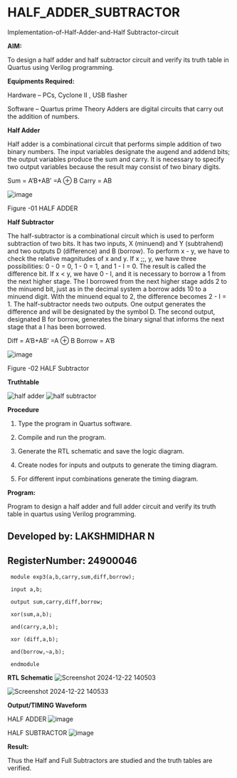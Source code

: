 # HALF_ADDER_SUBTRACTOR

Implementation-of-Half-Adder-and-Half Subtractor-circuit

**AIM:**

To design a half adder and half subtractor circuit and verify its truth table in Quartus using Verilog programming.

**Equipments Required:**

Hardware – PCs, Cyclone II , USB flasher 

Software – Quartus prime Theory Adders are digital circuits that carry out the addition of numbers.

**Half Adder**

Half adder is a combinational circuit that performs simple addition of two binary numbers. The input variables designate the augend and addend bits; the output variables produce the sum and carry. It is necessary to specify two output variables because the result may consist of two binary digits.

Sum = A’B+AB’ =A ⊕ B Carry = AB

![image](https://github.com/naavaneetha/HALF_ADDER_SUBTRACTOR/assets/154305477/bd4a0b2c-cdbc-4184-ab08-81578f121e1f)

Figure -01 HALF ADDER

**Half Subtractor**

The half-subtractor is a combinational circuit which is used to perform subtraction of two bits. It has two inputs, X (minuend) and Y (subtrahend) and two outputs D (difference) and B (borrow). To perform x - y, we have to check the relative magnitudes of x and y. If x ;;, y, we have three possibilities: 0 - 0 = 0, 1 - 0 = 1, and 1 - I = 0. The result is called the difference bit. If x < y, we have 0 - I, and it is necessary to borrow a 1 from the next higher stage. The I borrowed from the next higher stage adds 2 to the minuend bit, just as in the decimal system a borrow adds 10 to a minuend digit. With the minuend equal to 2, the difference becomes 2 - I = 1. The half-subtractor needs two outputs. One output generates the difference and will be designated by the symbol D. The second output, designated B for borrow, generates the binary signal that informs the next stage that a I has been borrowed. 

Diff = A’B+AB’ =A ⊕ B
Borrow = A’B

 ![image](https://github.com/naavaneetha/HALF_ADDER_SUBTRACTOR/assets/154305477/d76b099c-513f-4e7c-843a-e2fd028a531a)

Figure -02 HALF Subtractor

**Truthtable**

![half adder](https://github.com/user-attachments/assets/49ca9b44-6131-4cf9-8eb4-ce1698f1aa56)
![half subtractor](https://github.com/user-attachments/assets/a0948617-084f-4cc4-89c1-d9299fcd1346)

**Procedure**

1.	Type the program in Quartus software.

2.	Compile and run the program.

3.	Generate the RTL schematic and save the logic diagram.

4.	Create nodes for inputs and outputs to generate the timing diagram.

5.	For different input combinations generate the timing diagram.


**Program:**

Program to design a half adder and full adder circuit and verify its truth table in quartus using Verilog programming.

## Developed by: LAKSHMIDHAR  N 
## RegisterNumber: 24900046

     module exp3(a,b,carry,sum,diff,borrow);
     
     input a,b;
     
     output sum,carry,diff,borrow;
     
     xor(sum,a,b);
     
     and(carry,a,b);
     
     xor (diff,a,b);
     
     and(borrow,~a,b);
     
     endmodule

**RTL Schematic**
![Screenshot 2024-12-22 140503](https://github.com/user-attachments/assets/67efe4a1-8595-4f39-a1af-7def829b0830)

![Screenshot 2024-12-22 140533](https://github.com/user-attachments/assets/eac1daf5-5767-48a0-b91a-c5b37788f0ce)

**Output/TIMING Waveform**

HALF ADDER
![image](https://github.com/user-attachments/assets/1273e87c-30c3-45ad-8db1-4bf5d0ca840b)

HALF SUBTRACTOR
![image](https://github.com/user-attachments/assets/1b38fdd2-6bc4-4892-b624-4a7887b74bc0)

**Result:**

Thus the Half and Full Subtractors are studied and the truth tables are verified.
